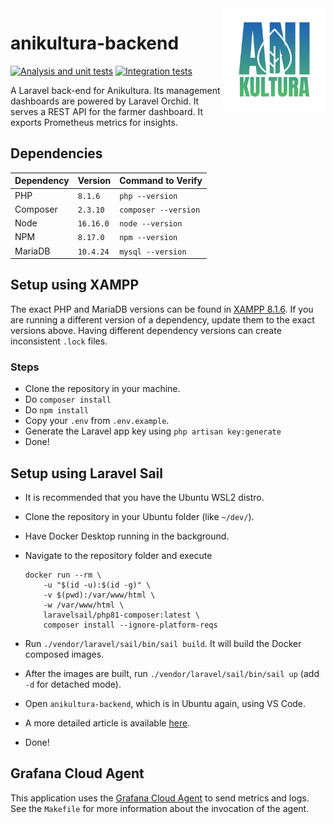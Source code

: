 <img align="right" width="164" height="164" src="docs/img/ani-logo.png">

# anikultura-backend

[![Analysis and unit tests](https://github.com/radical-doubting/anikultura-backend/actions/workflows/analyze.yml/badge.svg)](https://github.com/radical-doubting/anikultura-backend/actions/workflows/analyze.yml)
[![Integration tests](https://github.com/radical-doubting/anikultura-backend/actions/workflows/integration.yml/badge.svg)](https://github.com/radical-doubting/anikultura-backend/actions/workflows/integration.yml)

A Laravel back-end for Anikultura. Its management dashboards are powered by Laravel Orchid. It serves a REST API for the farmer dashboard. It exports Prometheus metrics for insights.

## Dependencies

| Dependency | Version   | Command to Verify    |
| ---------- | --------- | -------------------- |
| PHP        | `8.1.6`   | `php --version`      |
| Composer   | `2.3.10`  | `composer --version` |
| Node       | `16.16.0` | `node --version`     |
| NPM        | `8.17.0`  | `npm --version`      |
| MariaDB    | `10.4.24` | `mysql --version`    |

## Setup using XAMPP

The exact PHP and MariaDB versions can be found in [XAMPP 8.1.6](https://www.apachefriends.org/download.html). If you are running a different version of a dependency, update them to the exact versions above. Having different dependency versions can create inconsistent `.lock` files.

### Steps

-   Clone the repository in your machine.
-   Do `composer install`
-   Do `npm install`
-   Copy your `.env` from `.env.example`.
-   Generate the Laravel app key using `php artisan key:generate`
-   Done!

## Setup using Laravel Sail

-   It is recommended that you have the Ubuntu WSL2 distro.
-   Clone the repository in your Ubuntu folder (like `~/dev/`).
-   Have Docker Desktop running in the background.
-   Navigate to the repository folder and execute

    ```
    docker run --rm \
        -u "$(id -u):$(id -g)" \
        -v $(pwd):/var/www/html \
        -w /var/www/html \
        laravelsail/php81-composer:latest \
        composer install --ignore-platform-reqs
    ```

-   Run `./vendor/laravel/sail/bin/sail build`. It will build the Docker composed images.
-   After the images are built, run `./vendor/laravel/sail/bin/sail up` (add `-d` for detached mode).
-   Open `anikultura-backend`, which is in Ubuntu again, using VS Code.
-   A more detailed article is available [here](https://laravel.com/docs/9.x/sail).
-   Done!

## Grafana Cloud Agent

This application uses the [Grafana Cloud Agent](https://grafana.com/docs/grafana-cloud/data-configuration/agent/) to send metrics and logs. See the `Makefile` for more information about the invocation of the agent.
